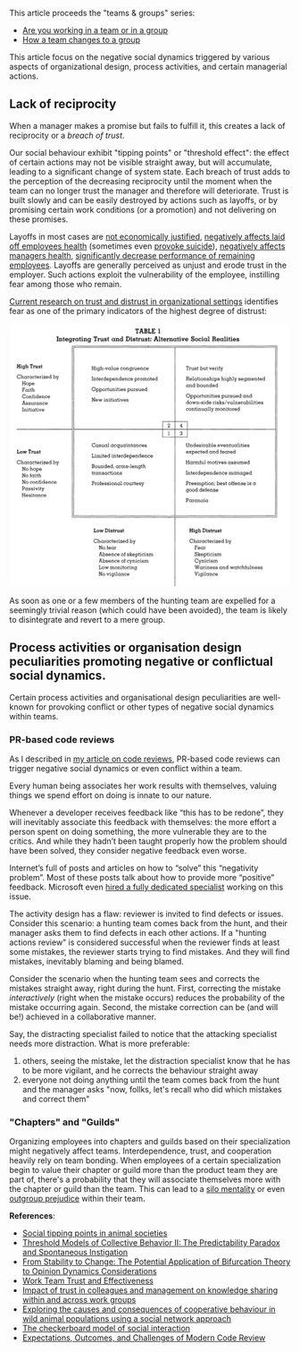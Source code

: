 This article proceeds the "teams & groups" series:
- [Are you working in a team or in a group](https://www.linkedin.com/pulse/you-working-team-group-vitaly-sharovatov-2ipwf/)
- [How a team changes to a group](https://www.linkedin.com/pulse/how-team-changes-group-vitaly-sharovatov-y8gce)

This article focus on the negative social dynamics triggered by various aspects of organizational design, process activities, and certain managerial actions.

## Lack of reciprocity

When a manager makes a promise but fails to fulfill it, this creates a lack of reciprocity or a _breach of trust_.

Our social behaviour exhibit "tipping points" or "threshold effect": the effect of certain actions may not be visible straight away, but will accumulate, leading to a significant change of system state. Each breach of trust adds to the perception of the decreasing reciprocity until the moment when the team can no longer trust the manager and therefore will deteriorate. Trust is built slowly and can be easily destroyed by actions such as layoffs, or by promising certain work conditions (or a promotion) and not delivering on these promises.

Layoffs in most cases are [not economically justified](https://www.careerusa.org/jobs/179-resources/168-career-files/158-16-must-read-articles/372-lay-off-the-layoffs.html), [negatively affects laid off employees health](https://pubmed.ncbi.nlm.nih.gov/11199253/) (sometimes even [provoke suicide](https://journals.sagepub.com/doi/full/10.1177/0004867414521502)), [negatively affects managers health](https://onlinelibrary.wiley.com/doi/10.1002/hrm.20102), [significantly decrease performance of remaining employees](https://www.econstor.eu/bitstream/10419/174038/1/dp11128.pdf). Layoffs are generally perceived as unjust and erode trust in the employer. Such actions exploit the vulnerability of the employee, instilling fear among those who remain.

[Current research on trust and distrust in organizational settings](https://www.jstor.org/stable/259288) identifies fear as one of the primary indicators of the highest degree of distrust:

![trust-distrust](/img/trust-distrust.png)

As soon as one or a few members of the hunting team are expelled for a seemingly trivial reason (which could have been avoided), the team is likely to disintegrate and revert to a mere group.

## Process activities or organisation design peculiarities promoting negative or conflictual social dynamics.

Certain process activities and organisational design peculiarities are well-known for provoking conflict or other types of negative social dynamics within teams.

### PR-based code reviews

As I described in [my article on code reviews](https://qase.io/blog/code-review-alternatives/#social-dynamics), PR-based code reviews can trigger negative social dynamics or even conflict within a team.

Every human being associates her work results with themselves, valuing things we spend effort on doing is innate to our nature.

Whenever a developer receives feedback like “this has to be redone”, they will inevitably associate this feedback with themselves: the more effort a person spent on doing something, the more vulnerable they are to the critics. And while they hadn’t been taught properly how the problem should have been solved, they consider negative feedback even worse.

Internet’s full of posts and articles on how to “solve” this “negativity problem”. Most of these posts talk about how to provide more “positive” feedback. Microsoft even [hired a fully dedicated specialist](https://www.michaelagreiler.com/accept-code-review-feedback/?ref=hackernoon.com) working on this issue.

The activity design has a flaw: reviewer is invited to find defects or issues. Consider this scenario: a hunting team comes back from the hunt, and their manager asks them to find defects in each other actions. If a "hunting actions review" is considered successful when the reviewer finds at least some mistakes, the reviewer starts trying to find mistakes. And they will find mistakes, inevitably blaming and being blamed.

Consider the scenario when the hunting team sees and corrects the mistakes straight away, right during the hunt. First, correcting the mistake _interactively_ (right when the mistake occurs) reduces the probability of the mistake occurring again. Second, the mistake correction can be (and will be!) achieved in a collaborative manner.

Say, the distracting specialist failed to notice that the attacking specialist needs more distraction. What is more preferable:

1. others, seeing the mistake, let the distraction specialist know that he has to be more vigilant, and he corrects the behaviour straight away
2. everyone not doing anything until the team comes back from the hunt and the manager asks "now, follks, let's recall who did which mistakes and correct them"

### "Chapters" and "Guilds"

Organizing employees into chapters and guilds based on their specialization might negatively affect teams. Interdependence, trust, and cooperation heavily rely on team bonding. When employees of a certain specialization begin to value their chapter or guild more than the product team they are part of, there's a probability that they will associate themselves more with the chapter or guild than the team. This can lead to a [silo mentality](https://www.investopedia.com/terms/s/silo-mentality.asp) or even [outgroup prejudice](https://opentextbc.ca/socialpsychology/chapter/ingroup-favoritism-and-prejudice/) within their team.

**References**:
- [Social tipping points in animal societies](https://royalsocietypublishing.org/doi/10.1098/rspb.2018.1282)
- [Threshold Models of Collective Behavior II: The Predictability Paradox and Spontaneous Instigation](https://www.researchgate.net/publication/347175703_Threshold_Models_of_Collective_Behavior_II_The_Predictability_Paradox_and_Spontaneous_Instigation)
- [From Stability to Change: The Potential Application of Bifurcation Theory to Opinion Dynamics Considerations](https://arxiv.org/pdf/2311.05488.pdf)
- [Work Team Trust and Effectiveness](https://www.researchgate.net/publication/235260441_Work_Team_Trust_and_Effectiveness)
- [Impact of trust in colleagues and management on knowledge sharing within and across work groups](https://www.researchgate.net/publication/228413672_Impact_of_trust_in_colleagues_and_management_on_knowledge_sharing_within_and_across_work_groups)
- [Exploring the causes and consequences of cooperative behaviour in wild animal populations using a social network approach](https://onlinelibrary.wiley.com/doi/10.1111/brv.12757)
- [The checkerboard model of social interaction](https://www.tandfonline.com/doi/abs/10.1080/0022250X.1971.9989791)
- [Expectations, Outcomes, and Challenges of Modern Code Review](http://sback.it/publications/icse2013.pdf)
